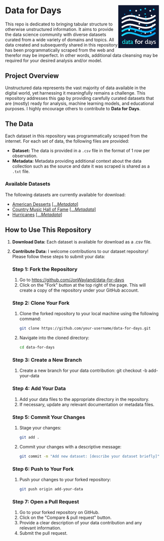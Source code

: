 # Data for Days <a href="https://github.com/JonWayland/data-for-days"><img src="images/logo.png" align="right" height="140" /></a>

This repo is dedicated to bringing tabular structure to otherwise unstructured information. It aims to provide the data science community with diverse datasets curated from a wide variety of domains and topics. All data created and subsequently shared in this repository has been programmatically scraped from the web and therefor may be imperfect. In other words, additional data cleansing may be required for your desired analysis and/or model.

## Project Overview

Unstructured data represents the vast majority of data available in the digital world, yet harnessing it meaningfully remains a challenge. This repository addresses this gap by providing carefully curated datasets that are (mostly) ready for analysis, machine learning models, and educational purposes. I highly encourage others to contribute to **Data for Days**.

## The Data

Each dataset in this repository was programmatically scraped from the internet. For each set of data, the following files are provided:

- **Dataset:** The data is provided in a `.csv` file in the format of 1 row per observation.
- **Metadata:** Metadata providing additional context about the data collection such as the source and date it was scraped is shared as a `.txt` file.

### Available Datasets

The following datasets are currently available for download:
- [American Desserts](https://github.com/JonWayland/data-for-days/blob/main/data/american_desserts_20240323.csv)  [[...*Metadata*]](https://github.com/JonWayland/data-for-days/blob/main/data/american_desserts_20240323.txt)
- [Country Music Hall of Fame](https://github.com/JonWayland/data-for-days/blob/main/data/country_hof_20240323.csv)  [[...*Metadata*]](https://github.com/JonWayland/data-for-days/blob/main/data/country_hof_20240323.txt)
- [Hurricanes](https://github.com/JonWayland/data-for-days/blob/main/data/hurricanes_20240507.csv)  [[...*Metadata*]](https://github.com/JonWayland/data-for-days/blob/main/data/hurricanes_20240507.txt)

## How to Use This Repository

1. **Download Data:**
  Each dataset is available for download as a .csv file.

2. **Contribute Data:**
   I welcome contributions to our dataset repository! Please follow these steps to submit your data:

   ### Step 1: Fork the Repository

   1. Go to https://github.com/JonWayland/data-for-days
   2. Click on the "Fork" button at the top right of the page. This will create a copy of the repository under your GitHub account.
  
   ### Step 2: Clone Your Fork
  
   1. Clone the forked repository to your local machine using the following command:
      ```bash
      git clone https://github.com/your-username/data-for-days.git

   2. Navigate into the cloned directory:
      ```bash
      cd data-for-days

   ### Step 3: Create a New Branch

   1. Create a new branch for your data contribution:
      git checkout -b add-your-data

   ### Step 4: Add Your Data

   1. Add your data files to the appropriate directory in the repository.
   2. If necessary, update any relevant documentation or metadata files.
  
   ### Step 5: Commit Your Changes

   1. Stage your changes:
      ```bash
      git add .
   2. Commit your changes with a descriptive message:
      ```bash
      git commit -m "Add new dataset: [describe your dataset briefly]"

   ### Step 6: Push to Your Fork

   1. Push your changes to your forked repository:
      ```bash
      git push origin add-your-data

   ### Step 7: Open a Pull Request
   
   1. Go to your forked repository on GitHub.
   2. Click on the "Compare & pull request" button.
   3. Provide a clear description of your data contribution and any relevant information.
   4. Submit the pull request.
   

